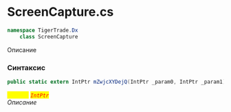 
# ScreenCapture.cs
```csharp
namespace TigerTrade.Dx  
    class ScreenCapture
```

Описание

### Синтаксис
```csharp
public static extern IntPtr mZwjcXYDejQ(IntPtr _param0, IntPtr _param1)
```

<mark style="color:yellow;">`_param1`</mark> <mark style="color:red;">*`IntPtr`*</mark>  
 *Описание*  
  

                    
                    